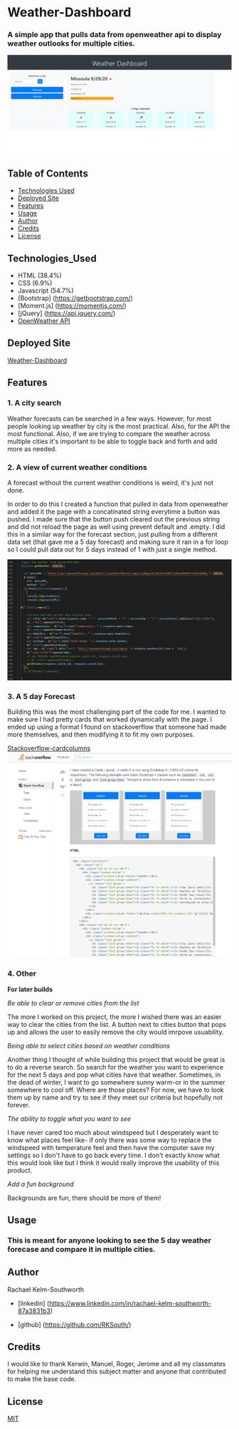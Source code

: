 
#  Weather-Dashboard

### A simple app that pulls data from openweather api to display weather outlooks for multiple cities.

![Weather-Dashbourd](Assets/FinishedProduct.png)

## Table of Contents
* [Technologies Used](Technologies_Used)
* [Deployed Site](Deployed)
* [Features](Features)
* [Usage](Usage)
* [Author](Author)
* [Credits](Credits)
* [License](License)

## Technologies_Used
* HTML (38.4%)
* CSS (6.9%)
* Javascript (54.7%) 
* [Bootstrap] (https://getbootstrap.com/)
* [Moment.js] (https://momentjs.com/)
* [jQuery] (https://api.jquery.com/)
* [OpenWeather API](https://openweathermap.org/api)

## Deployed Site
[Weather-Dashboard](https://rksouth.github.io/Weather-Dashboard/)

## Features 


### __1. A city search__

Weather forecasts can be searched in a few ways. However, for most people looking up weather by city is the most practical. Also, for the API the most functional. Also, if we are trying to compare the weather across multiple cities it's important to be able to toggle back and forth and add more as needed. 

### __2. A view of current weather conditions__

A forecast without the current weather conditions is weird, it's just not done.

In order to do this I created a function that pulled in data from openweather and added it the page with a concatinated string everytime a button was pushed. I made sure that the button push cleared out the previous string and did not reload the page as well using prevent default and .empty. I did this in a similar way for the forecast section, just pulling from a different data set (that gave me a 5 day forecast) and making sure it ran in a for loop so I could pull data out for 5 days instead of 1 with just a single method. 

![Getting-the-Weather](Assets/CodeImg.png)
 
### __3. A 5 day Forecast__

Building this was the most challenging part of the code for me. I wanted to make sure I had pretty cards that worked dynamically with the page. I ended up using a format I found on stackoverflow that someone had made more themselves, and then modifying it to fit my own purposes. 

[Stackoverflow-cardcolumns](https://stackoverflow.com/questions/34140793/bootstrap-4-responsive-cards-in-card-columns)
![Stackoverflow-cardcolumns](Assets/Stack-overflow.png)

### __4. Other__

 __For later builds__

_Be able to clear or remove cities from the list_

 The more I worked on this project, the more I wished there was an easier way to clear the cities from the list. A button next to cities button that pops up and allows the user to easily remove the city would imrpove usuability.

_Being able to select cities based on weather conditions_

Another thing I thought of while building this project that would be great is to do a reverse search. So search for the weather you want to experience for the next 5 days and pop what cities have that weather. Sometimes, in the dead of winter, I want to go somewhere sunny warm-or in the summer somewhere to cool off. Where are those places? For now, we have to look them up by name and try to see if they meet our criteria but hopefully not forever.

_The ability to toggle what you want to see_

I have never cared too much about windspeed but I desperately want to know what places feel like- if only there was some way to replace the windspeed with temperature feel and then have the computer save my settings so I don't have to go back every time. I don't exactly know what this would look like but I think it would really improve the usability of this product. 

_Add a fun background_

Backgrounds are fun, there should be more of them!


  

## Usage
### This is meant for anyone looking to see the 5 day weather forecase and compare it in multiple cities. 

## Author 
Rachael Kelm-Southworth

* [linkedin] (https://www.linkedin.com/in/rachael-kelm-southworth-87a3831b3) 

* [github] (https://github.com/RKSouth/)

 ## Credits

I would like to thank Kerwin, Manuel, Roger, Jerome and all my classmates for helping me understand this subject matter and anyone that contributed to make the base code.

## License
[MIT](https://choosealicense.com/licenses/mit/)





